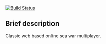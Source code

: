 [![Build Status](https://travis-ci.org/koutoftimer/sea-war.svg?branch=master)](https://travis-ci.org/koutoftimer/sea-war)

## Brief description

Classic web based online sea war multiplayer.

